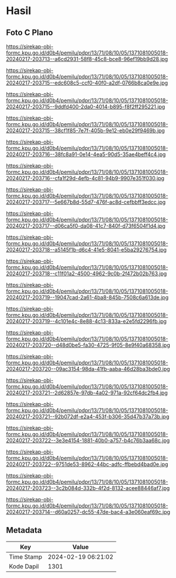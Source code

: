 # Hasil

## Foto C Plano

https://sirekap-obj-formc.kpu.go.id/d0b4/pemilu/pdpr/13/71/08/10/05/1371081005018-20240217-203713--a6cd2931-58f8-45c8-bce8-96ef19bb9d28.jpg

https://sirekap-obj-formc.kpu.go.id/d0b4/pemilu/pdpr/13/71/08/10/05/1371081005018-20240217-203715--edc608c5-ccf0-40f0-a2df-0766b8ca0e9e.jpg

https://sirekap-obj-formc.kpu.go.id/d0b4/pemilu/pdpr/13/71/08/10/05/1371081005018-20240217-203715--9ddfd400-2da0-4014-b895-f8f2ff295221.jpg

https://sirekap-obj-formc.kpu.go.id/d0b4/pemilu/pdpr/13/71/08/10/05/1371081005018-20240217-203715--38cf1f85-7e7f-405b-9e12-eb0e29f9469b.jpg

https://sirekap-obj-formc.kpu.go.id/d0b4/pemilu/pdpr/13/71/08/10/05/1371081005018-20240217-203716--38fc8a91-0e14-4ea5-90d5-35ae4beff4c4.jpg

https://sirekap-obj-formc.kpu.go.id/d0b4/pemilu/pdpr/13/71/08/10/05/1371081005018-20240217-203716--cfa1f29d-4efb-4c81-94b9-9907e351f030.jpg

https://sirekap-obj-formc.kpu.go.id/d0b4/pemilu/pdpr/13/71/08/10/05/1371081005018-20240217-203717--5e667b8d-55d7-476f-ac8d-cefbbff3edcc.jpg

https://sirekap-obj-formc.kpu.go.id/d0b4/pemilu/pdpr/13/71/08/10/05/1371081005018-20240217-203717--d06ca5f0-da08-41c7-840f-d73f6504f1d4.jpg

https://sirekap-obj-formc.kpu.go.id/d0b4/pemilu/pdpr/13/71/08/10/05/1371081005018-20240217-203718--a5145f1b-d6c4-41e5-8041-e5ba29276754.jpg

https://sirekap-obj-formc.kpu.go.id/d0b4/pemilu/pdpr/13/71/08/10/05/1371081005018-20240217-203718--c11f01a2-4500-4962-9c0b-2f472b02b763.jpg

https://sirekap-obj-formc.kpu.go.id/d0b4/pemilu/pdpr/13/71/08/10/05/1371081005018-20240217-203719--19047cad-2a61-4ba8-845b-7508c6a613de.jpg

https://sirekap-obj-formc.kpu.go.id/d0b4/pemilu/pdpr/13/71/08/10/05/1371081005018-20240217-203719--4c101e4c-8e88-4c13-833a-e2e5fd2296fb.jpg

https://sirekap-obj-formc.kpu.go.id/d0b4/pemilu/pdpr/13/71/08/10/05/1371081005018-20240217-203720--d48d0be5-fa30-4725-9f05-8e9f40a68358.jpg

https://sirekap-obj-formc.kpu.go.id/d0b4/pemilu/pdpr/13/71/08/10/05/1371081005018-20240217-203720--09ac3154-98da-41fb-aaba-46d28ba3bde0.jpg

https://sirekap-obj-formc.kpu.go.id/d0b4/pemilu/pdpr/13/71/08/10/05/1371081005018-20240217-203721--2d62857e-97db-4a02-971a-92cf64dc2fb4.jpg

https://sirekap-obj-formc.kpu.go.id/d0b4/pemilu/pdpr/13/71/08/10/05/1371081005018-20240217-203721--92b072df-e2a4-453f-b306-35d47b37a73b.jpg

https://sirekap-obj-formc.kpu.go.id/d0b4/pemilu/pdpr/13/71/08/10/05/1371081005018-20240217-203722--3e3e4154-1881-40b0-a757-b4c76b3aa68c.jpg

https://sirekap-obj-formc.kpu.go.id/d0b4/pemilu/pdpr/13/71/08/10/05/1371081005018-20240217-203722--9751de53-8962-44bc-adfc-ffbebd4bad0e.jpg

https://sirekap-obj-formc.kpu.go.id/d0b4/pemilu/pdpr/13/71/08/10/05/1371081005018-20240217-203723--3c2b084d-332b-4f2d-8132-acee88446af7.jpg

https://sirekap-obj-formc.kpu.go.id/d0b4/pemilu/pdpr/13/71/08/10/05/1371081005018-20240217-203714--d60a0257-dc55-47de-bac4-a3e060eaf69c.jpg


## Metadata

| Key        | Value               |
| ---------- | ------------------- |
| Time Stamp | 2024-02-19 06:21:02 |
| Kode Dapil | 1301                |



